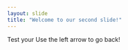 ```yaml
---
layout: slide
title: "Welcome to our second slide!"
---
```

Test your
Use the left arrow to go back!
